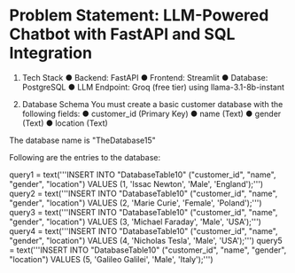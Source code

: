 # Problem Statement: LLM-Powered Chatbot with FastAPI and SQL Integration

1. Tech Stack
● Backend: FastAPI
● Frontend: Streamlit
● Database: PostgreSQL
● LLM Endpoint: Groq (free tier) using llama-3.1-8b-instant

2. Database Schema
You must create a basic customer database with the following fields:
● customer_id (Primary Key)
● name (Text)
● gender (Text)
● location (Text)

The database name is "TheDatabase15"

Following are the entries to the database:

query1 = text('''INSERT INTO "DatabaseTable10" ("customer_id", "name", "gender", "location") VALUES (1,  'Issac Newton',     'Male',    'England');''')
query2 = text('''INSERT INTO "DatabaseTable10" ("customer_id", "name", "gender", "location") VALUES (2,  'Marie Curie',      'Female',  'Poland');''')
query3 = text('''INSERT INTO "DatabaseTable10" ("customer_id", "name", "gender", "location") VALUES (3,  'Michael Faraday',  'Male',    'USA');''')
query4 = text('''INSERT INTO "DatabaseTable10" ("customer_id", "name", "gender", "location") VALUES (4,  'Nicholas Tesla',   'Male',    'USA');''')
query5 = text('''INSERT INTO "DatabaseTable10" ("customer_id", "name", "gender", "location") VALUES (5,  'Galileo Galilei',  'Male',    'Italy');''')

